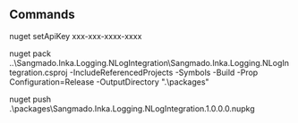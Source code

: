 Commands
------------
nuget setApiKey xxx-xxx-xxxx-xxxx

nuget pack ..\Sangmado.Inka.Logging.NLogIntegration\Sangmado.Inka.Logging.NLogIntegration.csproj -IncludeReferencedProjects -Symbols -Build -Prop Configuration=Release -OutputDirectory ".\packages"

nuget push .\packages\Sangmado.Inka.Logging.NLogIntegration.1.0.0.0.nupkg

